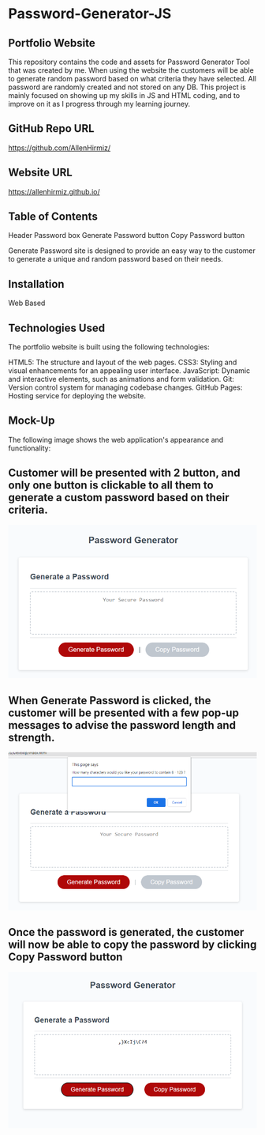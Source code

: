 # Password-Generator-JS

## Portfolio Website
This repository contains the code and assets for Password Generator Tool that was created by me. When using the website the customers will be able to generate random password based on what criteria they have selected.
All password are randomly created and not stored on any DB.
This project is mainly focused on showing up my skills in JS and HTML coding, and to improve on it as I progress through my learning journey.

## GitHub Repo URL
https://github.com/AllenHirmiz/

## Website URL
https://allenhirmiz.github.io/

## Table of Contents
Header
Password box
Generate Password button
Copy Password button

Generate Password site is designed to provide an easy way to the customer to generate a unique and random password based on their needs.

## Installation
Web Based
## Technologies Used
The portfolio website is built using the following technologies:

HTML5: The structure and layout of the web pages.
CSS3: Styling and visual enhancements for an appealing user interface.
JavaScript: Dynamic and interactive elements, such as animations and form validation.
Git: Version control system for managing codebase changes.
GitHub Pages: Hosting service for deploying the website.
## Mock-Up

The following image shows the web application's appearance and functionality:

## Customer will be presented with 2 button, and only one button is clickable to all them to generate a custom password based on their criteria. 
![Allen Hirmiz Protfolio webpage includes a navigation bar, a header image, and cards with text and images at the bottom of the page with footer](./Assets/Images/before-clicking-generate-password.png)
## When Generate Password is clicked, the customer will be presented with a few pop-up messages to advise the password length and strength.
![Allen Hirmiz Protfolio webpage includes a navigation bar, a header image, and cards with text and images at the bottom of the page with footer](./Assets/Images/When-clicking-generate-password.png)
## Once the password is generated, the customer will now be able to copy the password by clicking Copy Password button
![Allen Hirmiz Protfolio webpage includes a navigation bar, a header image, and cards with text and images at the bottom of the page with footer](./Assets/Images/Password-generated-and-able-to-copy.png)


